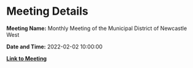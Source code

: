 # Meeting Details

**Meeting Name:** Monthly Meeting of the Municipal District of Newcastle West

**Date and Time:** 2022-02-02 10:00:00

**[Link to Meeting](https://www.limerick.ie/council/whats-on/monthly-meeting-municipal-district-newcastle-west-70)**
